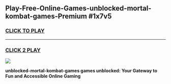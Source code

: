 
## Play-Free-Online-Games-unblocked-mortal-kombat-games-Premium #1x7v5
<h3>
<a href="https://premium.freeplayer.one?title=unblocked-mortal-kombat-games&ref=8M">CLICK TO PLAY</a></h3>
<hr>

<h3>
<a href="https://premium.freeplayer.one?title=unblocked-mortal-kombat-games&ref=8M">CLICK 2 PLAY</a>
  
</h3>

<a href="https://premium.freeplayer.one?title=unblocked-mortal-kombat-games&ref=8M"><img src="https://clearcache.store/games.png"></a>


**unblocked-mortal-kombat-games games unblocked: Your Gateway to Fun and Accessible Online Gaming**
